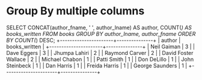 # Group By multiple columns

SELECT CONCAT(author_fname, ' ', author_lname) AS author, COUNT(*) AS books_written FROM books GROUP BY author_lname, author_fname ORDER BY COUNT(*) DESC;
+----------------------+---------------+
| author               | books_written |
+----------------------+---------------+
| Neil Gaiman          |             3 |
| Dave Eggers          |             3 |
| Jhumpa Lahiri        |             2 |
| Raymond Carver       |             2 |
| David Foster Wallace |             2 |
| Michael Chabon       |             1 |
| Patti Smith          |             1 |
| Don DeLillo          |             1 |
| John Steinbeck       |             1 |
| Dan Harris           |             1 |
| Freida Harris        |             1 |
| George Saunders      |             1 |
+----------------------+---------------+
